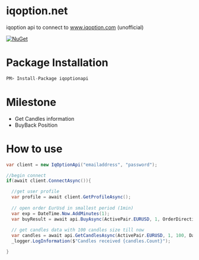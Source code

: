 # iqoption.net
iqoption api to connect to www.iqoption.com (unofficial)

[![NuGet](https://img.shields.io/badge/nuget-1.0.0.0-blue.svg)](https://www.nuget.org/packages/iqoptionapi/)

# Package Installation
``` javascript
PM> Install-Package iqoptionapi

```


# Milestone
- Get Candles information
- BuyBack Position

# How to use
```csharp
var client = new IqOptionApi("emailaddress", "password");

//begin connect
if(await client.ConnectAsync()){

  //get user profile
  var profile = await client.GetProfileAsync();
  
  // open order EurUsd in smallest period (1min) 
  var exp = DateTime.Now.AddMinutes(1);
  var buyResult = await api.BuyAsync(ActivePair.EURUSD, 1, OrderDirection.Call, exp);
  
  // get candles data with 100 candles size till now
  var candles = await api.GetCandlesAsync(ActivePair.EURUSD, 1, 100, DateTimeOffset.Now);
  _logger.LogInformation($"Candles received {candles.Count}");

}

```
